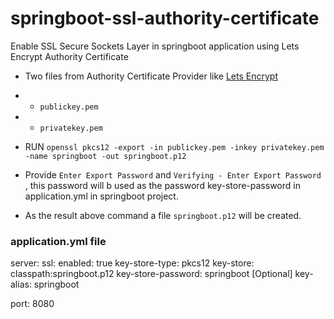 # springboot-ssl-authority-certificate
Enable SSL Secure Sockets Layer in springboot application using Lets Encrypt Authority Certificate

* Two files from Authority Certificate Provider like [Lets Encrypt](https://letsencrypt.org/)
* * `publickey.pem`
* * `privatekey.pem`

* RUN `openssl pkcs12 -export -in publickey.pem -inkey privatekey.pem -name springboot -out springboot.p12`
*  Provide `Enter Export Password` and `Verifying - Enter Export Password` , this password will b used as the password
 key-store-password in application.yml in springboot project.
* As the result above command a file `springboot.p12` will be created.

### application.yml file

server:
  ssl:
    enabled: true
    key-store-type: pkcs12
    key-store: classpath:springboot.p12
    key-store-password: springboot [Optional]
    key-alias: springboot

  port: 8080